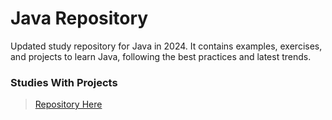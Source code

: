 # Java Repository

Updated study repository for Java in 2024. It contains examples, exercises, and projects to learn Java, following the best practices and latest trends.

### Studies With Projects

> [Repository Here](https://github.com/john5ouza/java-notes-2024)
